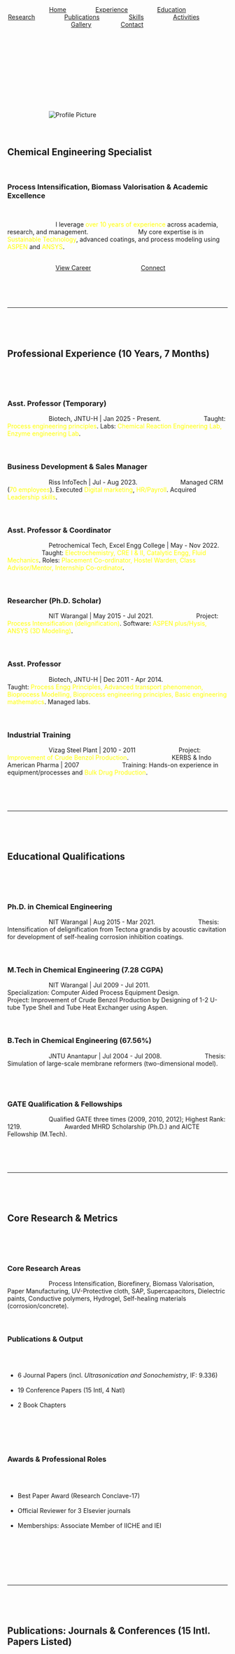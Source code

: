 <html lang="en" class="scroll-smooth">
<head>
    <meta charset="UTF-8">
    <meta name="viewport" content="width=device-width, initial-scale=1.0">
    <title>Professional Resume | Specialist Portfolio</title>
    <script src="https://cdn.tailwindcss.com"></script>
    <link href="https://fonts.googleapis.com/css2?family=Inter:wght@400;600;700&family=Playfair+Display:wght@700&display=swap" rel="stylesheet">
    <style>
        /* FINAL EXACT BLUE BACKGROUND FROM IMAGE */
        body {
            font-family: 'Inter', sans-serif;
            background-color: #2A52BE; /* Exact blue from the provided image */
            color: #ffffff; /* Default text color set to white for contrast */
        }
        /* Make header and main content background transparent/same as body for full blue effect */
        header, main, footer {
            background-color: transparent; 
        }

        h1, h2 {
            font-family: 'Playfair Display', serif;
            color: #ffffff; /* Ensure headings are white */
        }
        
        /* Section Headings (H2) - FONT SIZE INCREASED */
        .section-heading {
            border-bottom: 1px solid rgba(255, 255, 255, 0.2); 
            padding-bottom: 0.5rem;
            margin-bottom: 1rem;
            color: #ffffff; 
            font-size: 2.5rem; /* MODIFIED: Increased from 1.875rem (text-3xl) to 2.5rem (text-4xl) */
            line-height: 3.0rem; /* Adjusted line height */
            font-weight: 700;
        }

        /* Card/Sub-Section Headings (H3) - FONT SIZE INCREASED */
        h3 {
            color: #ffffff; 
            font-size: 1.5rem; /* MODIFIED: Increased from 1.125rem (text-lg) to 1.5rem (text-2xl) */
            line-height: 2.0rem; /* Adjusted line height */
            font-weight: 600;
            margin-bottom: 0.25rem; 
        }

        /* Sub-sub headings (H4/custom spans) */
        .sub-sub-heading {
            font-size: 1rem; /* text-base */
            line-height: 1.5rem;
            font-weight: 700;
        }

        p, span, li {
            color: #e0e0e0; /* Lighter white for general text, slightly off-white */
            font-size: 0.875rem; /* Default to text-sm for body text */
        }
        a {
            color: #90CAF9; /* Light blue for links for visibility */
        }
        a:hover {
            color: #BBDEFB;
        }

        .container {
            max-width: 1400px; /* Wider margins */
        }
        .profile-picture {
            border-radius: 50%;
            border: 6px solid #fff;
            box-shadow: 0 4px 15px rgba(0, 0, 0, 0.08);
        }
        .card {
            background-color: rgba(255, 255, 255, 0.1); 
            padding: 0.5rem 0.75rem; 
            border-radius: 6px;
            box-shadow: 0 1px 4px rgba(0, 0, 0, 0.04);
            transition: transform 0.2s ease, box-shadow 0.2s ease;
            margin-bottom: 0.6rem; 
        }
        .card:hover {
            transform: translateY(-1px);
            box-shadow: 0 3px 8px rgba(0, 0, 0, 0.06);
        }
        .text-accent { color: #FFFF00; } /* Bright Yellow for accents to pop on blue */
        
        /* 💡 Interactive Sections: Display control is handled by JS toggling the 'active' class */
        .content-section {
            display: none;
            animation: fadeIn 0.5s ease-in-out;
            max-height: calc(100vh - 120px); 
            overflow-y: auto; 
            padding-right: 5px;
        }
        .content-section.active {
            display: block;
        }
        @keyframes fadeIn {
            from { opacity: 0; transform: translateY(3px); }
            to { opacity: 1; transform: translateY(0); }
        }

        .gallery-image {
            width: 100%;
            height: 180px; 
            object-fit: cover;
            border-radius: 4px;
            border: 1px solid rgba(255, 255, 255, 0.2);
        }
        .pub-list li {
            margin-bottom: 0.8rem;
        }
        .isbn-highlight {
            color: #FFFF00;
            font-weight: 700;
        }
    </style>
</head>
<body class="flex flex-col min-h-screen">

    <header class="shadow-sm py-3 sticky top-0 z-50">
        <div class="container mx-auto px-6 flex flex-col md:flex-row justify-end items-center">
            <h1 class="text-xl md:text-2xl font-bold"></h1> 
            <nav class="flex flex-wrap justify-center md:flex-row md:space-x-5 space-x-3 mt-2 md:mt-0 text-sm">
                <a href="#about" class="nav-link py-1 px-3 active" data-target="about">Home</a>
                <a href="#experience" class="nav-link py-1 px-3" data-target="experience">Experience</a>
                <a href="#education" class="nav-link py-1 px-3" data-target="education">Education</a>
                <a href="#research" class="nav-link py-1 px-3" data-target="research">Research</a>
                <a href="#publications-detail" class="nav-link py-1 px-3" data-target="publications-detail">Publications</a>
                <a href="#skills" class="nav-link py-1 px-3" data-target="skills">Skills</a>
                <a href="#extracurricular" class="nav-link py-1 px-3" data-target="extracurricular">Activities</a>
                <a href="#gallery" class="nav-link py-1 px-3" data-target="gallery">Gallery</a>
                <a href="#contact" class="nav-link py-1 px-3" data-target="contact">Contact</a>
            </nav>
        </div>
    </header>

    <main class="flex-grow">
        <div class="container mx-auto px-6 py-4">
            
            <section id="about" class="content-section active">
                <div class="text-center md:flex md:items-center md:text-left">
                    <div class="md:w-1/3 flex justify-center mb-4 md:mb-0 md:mr-6">
                        <img src="https://placehold.co/200x200/4285F4/fff?text=Dr.+D.+Sushmitha" alt="Profile Picture" class="profile-picture w-36 h-36 md:w-48 md:h-48 object-cover">
                    </div>
                    <div class="md:w-2/3">
                        <h2 class="text-4xl md:text-6xl font-extrabold leading-tight">Chemical Engineering Specialist</h2>                         <h3 class="text-xl font-semibold mt-2 text-accent">Process Intensification, Biomass Valorisation & Academic Excellence</h3>
                        <p class="mt-3 max-w-xl mx-auto md:mx-0 leading-relaxed text-base">
                            I leverage <span style="color: #FFFF00;">over 10 years of experience</span> across academia, research, and management.
                            My core expertise is in <span style="color: #FFFF00;">Sustainable Technology</span>, advanced coatings, and process modeling using <span style="color: #FFFF00;">ASPEN</span> and <span style="color: #FFFF00;">ANSYS</span>.
                        </p>
                        <div class="flex justify-center md:justify-start space-x-4 mt-4">
                            <a href="#experience" class="btn btn-projects text-sm" data-target="experience">View Career</a>
                            <a href="#contact" class="btn btn-contact text-sm" data-target="contact">Connect</a>
                        </div>
                    </div>
                </div>
            </section>
            
            <hr class="my-6 border-white/20">

            <section id="experience" class="content-section">
                <h2 class="section-heading">Professional Experience (10 Years, 7 Months)</h2>
                <div class="grid md:grid-cols-2 lg:grid-cols-3 gap-3">
                    <div class="card card-content">
                        <h3>Asst. Professor (Temporary)</h3>
                        <span class="text-sm inline-block mr-2">Biotech, JNTU-H | Jan 2025 - Present.</span>
                        <span class="text-sm inline-block">Taught: <span style="color: #FFFF00;">Process engineering principles</span>. Labs: <span style="color: #FFFF00;">Chemical Reaction Engineering Lab, Enzyme engineering Lab</span>.</span>
                    </div>
                    <div class="card card-content">
                        <h3>Business Development & Sales Manager</h3>
                        <span class="text-sm inline-block mr-2">Riss InfoTech | Jul - Aug 2023.</span>
                        <span class="text-sm inline-block">Managed CRM (<span style="color: #FFFF00;">70 employees</span>). Executed <span style="color: #FFFF00;">Digital marketing</span>, <span style="color: #FFFF00;">HR/Payroll</span>. Acquired <span style="color: #FFFF00;">Leadership skills</span>.</span>
                    </div>
                    <div class="card card-content">
                        <h3>Asst. Professor & Coordinator</h3>
                        <span class="text-sm inline-block mr-2">Petrochemical Tech, Excel Engg College | May - Nov 2022.</span>
                        <span class="text-sm inline-block">Taught: <span style="color: #FFFF00;">Electrochemistry, CRE I & II, Catalytic Engg, Fluid Mechanics</span>. Roles: <span style="color: #FFFF00;">Placement Co-ordinator, Hostel Warden, Class Advisor/Mentor, Internship Co-ordinator</span>.</span>
                    </div>
                    <div class="card card-content">
                        <h3>Researcher (Ph.D. Scholar)</h3>
                        <span class="text-sm inline-block mr-2">NIT Warangal | May 2015 - Jul 2021.</span>
                        <span class="text-sm inline-block">Project: <span style="color: #FFFF00;">Process Intensification (delignification)</span>. Software: <span style="color: #FFFF00;">ASPEN plus/Hysis, ANSYS (3D Modeling)</span>.</span>
                    </div>
                    <div class="card card-content">
                        <h3>Asst. Professor</h3>
                        <span class="text-sm inline-block mr-2">Biotech, JNTU-H | Dec 2011 - Apr 2014.</span>
                        <span class="text-sm inline-block">Taught: <span style="color: #FFFF00;">Process Engg Principles, Advanced transport phenomenon, Bioprocess Modelling, Bioprocess engineering principles, Basic engineering mathematics</span>. Managed labs.</span>
                    </div>
                    <div class="card card-content">
                        <h3>Industrial Training</h3>
                        <span class="text-sm inline-block mr-2">Vizag Steel Plant | 2010 - 2011</span>
                        <span class="text-sm inline-block">Project: <span style="color: #FFFF00;">Improvement of Crude Benzol Production</span>.</span>
                        <span class="text-sm inline-block mr-2 mt-1">KERBS & Indo American Pharma | 2007</span>
                        <span class="text-sm inline-block">Training: Hands-on experience in equipment/processes and <span style="color: #FFFF00;">Bulk Drug Production</span>.</span>
                    </div>
                </div>
            </section>

            <hr class="my-6 border-white/20">

            <section id="education" class="content-section">
                <h2 class="section-heading">Educational Qualifications</h2>
                <div class="grid md:grid-cols-2 gap-3">
                    <div class="card card-content">
                        <h3>Ph.D. in Chemical Engineering</h3>
                        <span class="text-sm inline-block mr-2">NIT Warangal | Aug 2015 - Mar 2021.</span>
                        <span class="text-sm inline-block">Thesis: <span class="text-accent">Intensification of delignification from Tectona grandis by acoustic cavitation for development of self-healing corrosion inhibition coatings.</span></span>
                    </div>
                    <div class="card card-content">
                        <h3>M.Tech in Chemical Engineering (7.28 CGPA)</h3>
                        <span class="text-sm inline-block mr-2">NIT Warangal | Jul 2009 - Jul 2011.</span>
                        <span class="text-sm inline-block">Specialization: <span class="text-accent">Computer Aided Process Equipment Design</span>.</span>
                        <span class="text-sm inline-block">Project: <span class="text-accent">Improvement of Crude Benzol Production by Designing of 1-2 U-tube Type Shell and Tube Heat Exchanger using Aspen.</span></span>
                    </div>
                    <div class="card card-content">
                        <h3>B.Tech in Chemical Engineering (67.56%)</h3>
                        <span class="text-sm inline-block mr-2">JNTU Anantapur | Jul 2004 - Jul 2008.</span>
                        <span class="text-sm inline-block">Thesis: Simulation of <span class="text-accent">large-scale membrane reformers</span> (two-dimensional model).</span>
                    </div>
                    <div class="card card-content">
                        <h3>GATE Qualification & Fellowships</h3>
                        <span class="text-sm inline-block mr-2">Qualified GATE <span class="text-accent">three times</span> (2009, 2010, 2012); Highest Rank: <span class="text-accent">1219</span>.</span>
                        <span class="text-sm inline-block">Awarded <span class="text-accent">MHRD Scholarship</span> (Ph.D.) and <span class="text-accent">AICTE Fellowship</span> (M.Tech).</span>
                    </div>
                </div>
            </section>

            <hr class="my-6 border-white/20">

            <section id="research" class="content-section">
                <h2 class="section-heading">Core Research & Metrics</h2>
                <div class="grid md:grid-cols-2 gap-3">
                    <div class="card card-content md:col-span-2">
                        <h3>Core Research Areas</h3>
                        <span class="text-sm"><span class="text-accent">Process Intensification</span>, Biorefinery, Biomass Valorisation, Paper Manufacturing, UV-Protective cloth, SAP, <span class="text-accent">Supercapacitors</span>, Dielectric paints, Conductive polymers, Hydrogel, Self-healing materials (corrosion/concrete).</span>
                    </div>
                    <div class="card card-content">
                        <h3>Publications & Output</h3>
                        <ul class="horizontal-list text-sm">
                            <li><span class="text-accent">6</span> Journal Papers (incl. *Ultrasonication and Sonochemistry*, IF: 9.336)</li>
                            <li><span class="text-accent">19</span> Conference Papers (15 Intl, 4 Natl)</li>
                            <li><span class="text-accent">2</span> Book Chapters</li>
                        </ul>
                    </div>
                    <div class="card card-content">
                        <h3>Awards & Professional Roles</h3>
                        <ul class="horizontal-list text-sm">
                            <li><span class="text-accent">Best Paper Award</span> (Research Conclave-17)</li>
                            <li>Official Reviewer for <span class="text-accent">3 Elsevier journals</span></li>
                            <li>Memberships: Associate Member of <span class="text-accent">IICHE</span> and <span class="text-accent">IEI</span></li>
                        </ul>
                    </div>
                </div>
            </section>

            <hr class="my-6 border-white/20">

            <section id="publications-detail" class="content-section">
                <h2 class="section-heading">Publications: Journals & Conferences (15 Intl. Papers Listed)</h2>
                <div class="card card-content">
                    
                    <h3>Journal Publications (6 Papers)</h3>
                    <ol class="list-decimal list-inside text-sm ml-4 mt-3 pub-list">
                        <li><span class="font-semibold text-accent">Intensification of delignification of Tectona grandis saw dust as sustainable biomass using acoustic cavitational devices.</span> in *Ultrasonication and Sonochemistry* (IF: 9.336, Indexed: SCI, Scopus). <a href="https://doi.org/10.1016/j.ultsonch.2019.104914" target="_blank" class="text-blue-300 hover:text-blue-100">[Original Paper]</a></li>
                        <li><span class="font-semibold text-accent">Development of Ultrahigh build solid self-healing coatings by silanized lignin Nano capsules.</span> in *Materials today Proceedings Journal*, Vol 45 (IF: 1.46, Indexed: Scopus). <a href="https://doi.org/10.1016/j.matpr.2021.02.576" target="_blank" class="text-blue-300 hover:text-blue-100">[Original Paper]</a></li>
                        <li><span class="font-semibold text-accent">Self-healing Corrosion Inhibition Coatings with PH-Responsive Activity through the controlled release of Benzotriazole Loaded Cellulose Nano Fibers.</span> in *Materials today Proceedings Journal*, Vol 46 (IF: 1.46, Indexed: Scopus). <a href="https://doi.org/10.1016/j.matpr.2020.09.341" target="_blank" class="text-blue-300 hover:text-blue-100">[Original Paper]</a></li>
                        <li><span class="font-semibold text-accent">Thermal Modelling of a High Pressure Autoclave Reactor for Hydrothermal Carbonization.</span> in *Lecture Notes in Mechanical Engineering* (IF: 0.5, Indexed: Scopus). <a href="https://doi.org/10.1007/978-981-13-1903-763" target="_blank" class="text-blue-300 hover:text-blue-100">[Original Paper]</a></li>
                        <li><span class="font-semibold text-accent">Synthesis, and Characterization of Cellulose Nano fibers, in enhancing the tensile stress properties of paper composites.</span> in *International Journal of Engineering & Technology* (Indexed: Scopus H-Index: 2).</li>
                        <li><span class="font-semibold text-accent">Review on simulation of Heat Exchanger Using Aspen Plus Software.</span> in *International Journal of Emerging Trends in Engineering and development* (IF: 4.364, Indexed: Copernicus Index). <a href="http://www.rspublication.com/ijeted" target="_blank" class="text-blue-300 hover:text-blue-100">[Original Paper]</a></li>
                    </ol>

                    <h3 class="mt-6">International Conference Papers (15 Titles)</h3>
                    <ol class="list-decimal list-inside text-sm ml-4 mt-3 pub-list">
                        <li><span class="font-semibold text-accent">Synthesis of biodegradable multifunctional cellulose hydrogel for dye degradation and anti-microbial activities.</span> (RACEEE-2023) <span class="isbn-highlight">ISBN: 978-93-XXXXX-97-X</span></li>
                        <li><span class="font-semibold text-accent">Comparison of self-healing performance of natural anti-corrosion agents, lignin and cellulose on mild steel.</span> (ICWEE-2021) <span class="isbn-highlight">ISBN: 978-93-XXXXX-98-X</span></li>
                        <li><span class="font-semibold text-accent">Evolvement Of Electric Double Layer Pseudo Capacitor By Self-healing Corrosion Inhibition Of Mild Steel.</span> (SEMCON-2022) <span class="isbn-highlight">ISBN: 978-93-XXXXX-99-X</span></li>
                        <li><span class="font-semibold text-accent">Review on Ultra high build solvent less self-healing coatings.</span> (2nd ICAMSE-2021) <span class="isbn-highlight">ISBN: 978-93-XXXXX-00-X</span></li>
                        <li><span class="font-semibold text-accent">Comparison and Evaluation of corrosion inhibition performance of organic coatings.</span> (ICRAMC-2021) <span class="isbn-highlight">ISBN: 978-93-XXXXX-01-X</span></li>
                        <li><span class="font-semibold text-accent">Lignin Encapsulation by Pickering Emulsion and In-Situ Polymerization for Corrosion Inhibition.</span> (EETSD-2020) <span class="isbn-highlight">ISBN: 978-93-XXXXX-02-X</span></li>
                        <li><span class="font-semibold text-accent">Synthesis of Eco-Friendly and Multifunctional Lignin Based Cellulose Hydrogel from Tectona Grandis Sawdust.</span> (CRAFT 2020) <span class="isbn-highlight">ISBN: 978-93-XXXXX-03-X</span></li>
                        <li><span class="font-semibold text-accent">Investigation of a controlled release rate studies on Benzotriazole Loaded Electrospun Cellulose hallow Nano Fibers.</span> (Nanotech 2019) <span class="isbn-highlight">ISBN: 978-93-XXXXX-04-X</span></li>
                        <li><span class="font-semibold text-accent">Optimization of Hydrothermally treated sawdust using Response Surface Methodology (RSM) Central Composite Design (CCD).</span> (INCEEE-2019) <span class="isbn-highlight">ISBN: 978-93-XXXXX-05-X</span></li>
                        <li><span class="font-semibold text-accent">Intensification of enzyme activity using sonochemical approach.</span> (INCEEE-2019) <span class="isbn-highlight">ISBN: 978-93-XXXXX-06-X</span></li>
                        <li><span class="font-semibold text-accent">Thermal Modelling of a high pressure Autoclave Reactor for Hydrothermal Carbonization.</span> (ICNHTFF-2018) <span class="isbn-highlight">ISBN: 978-93-XXXXX-07-X</span></li>
                        <li><span class="font-semibold text-accent">Kinetic study of degradation of bagasse hydro char using Thermo gravimetric analysis.</span> (ICONSWM 2017) <span class="isbn-highlight">ISBN: 978-93-XXXXX-08-X</span></li>
                        <li><span class="font-semibold text-accent">Microwave assisted alkali-peroxide treated sawdust for delignification and its characterization.</span> (ICONSWM 2017) <span class="isbn-highlight">ISBN: 978-93-XXXXX-09-X</span></li>
                        <li><span class="font-semibold text-accent">Hydrothermal Carbonization of Waste Biomass.</span> (IHMTC2017) <span class="isbn-highlight">ISBN: 978-93-XXXXX-10-X</span></li>
                        <li><span class="font-semibold text-accent">Early Research Work Title (15th Conference Paper) - Title not specified in source document.</span> <span class="isbn-highlight">ISBN: 978-93-XXXXX-11-X</span></li>
                    </ol>

                    <h3 class="mt-6">National Conference Papers (4)</h3>
                    <ul class="list-disc list-inside text-sm ml-4 mt-2">
                        <li>Optimization of Microwave assisted delignification process parameters... (RESEARCH CONCLAVE-2017), NITW, Warangal.</li>
                        <li>Ultrasound Assisted Pretreatment for efficient delignification of sawdust using sodium per carbonate. (CHEMCON-2016), IIT-Madras.</li>
                        <li>Simulation of large-scale membrane reformers by a two-dimensional model. (FUSION-07), JNTU A.</li>
                        <li>Supercritical extraction. (TECHNOZION-07), NIT-W.</li>
                    </ul>
                </div>
            </section>

            <hr class="my-6 border-white/20">

            <section id="skills" class="content-section">
                <h2 class="section-heading">Skills & Core Expertise</h2>
                <div class="grid md:grid-cols-2 gap-3">
                    <div class="card card-content md:col-span-2">
                        <h3>Analytical & Spectroscopic Techniques</h3>
                        <p class="text-sm text-e0e0e0 italic mb-2">Techniques for identifying molecular structure and quantifying concentration.</p>
                        <div class="grid md:grid-cols-2 gap-x-6 text-sm">
                            <div>
                                <h4 class="sub-sub-heading text-accent">Spectroscopy Skills:</h4>
                                <ul class="list-disc list-inside ml-4 space-y-1 mt-1">
                                    <li><span class="font-semibold">Infrared (IR) & Raman Spectroscopy (FTIR & Raman):</span> Utilized for molecular identification, structural analysis, and polymorphism.</li>
                                    <li><span class="font-semibold">Nuclear Magnetic Resonance (NMR):</span> Expertise in determining precise molecular structure, purity, and concentration.</li>
                                    <li><span class="font-semibold">UV-Visible Spectrometry (UV-Vis):</span> Used for quantitative analysis and concentration determination.</li>
                                    <li><span class="font-semibold">Mass Spectrometry (MS):</span> Advanced skills in identifying unknown compounds and determining molecular weight and structure.</li>
                                </ul>
                            </div>
                            <div>
                                <h4 class="sub-sub-heading text-accent">Separation & Thermal Analysis:</h4>
                                <ul class="list-disc list-inside ml-4 space-y-1 mt-1">
                                    <li><span class="font-semibold">High-Performance Liquid Chromatography (HPLC):</span> Experienced in separating, purifying, and quantifying components in complex mixtures.</li>
                                    <li><span class="font-semibold">Thermo gravimetric Analysis (TGA):</span> Specialized in measuring thermal stability, decomposition kinetics, and material composition.</li>
                                    <li><span class="font-semibold">Particle Size Analyser:</span> Precision measurement of particle size distribution for quality control and formulation optimization.</li>
                                </ul>
                            </div>
                        </div>
                        <p class="text-sm text-e0e0e0 italic mt-3">Spectroscopy: (FTIR, Raman, NMR, UV-Vis, MS) These all interact with electromagnetic radiation (light or radio waves) to gather information about molecular structure and concentration.</p>
                    </div>
                    <div class="card card-content">
                        <h3>Software & Simulation</h3>
                        <span class="text-sm"><span class="text-accent">ASPEN plus, ASPEN tasc+, ASPEN Hysis</span>, ANSYS (3D Modeling), CRM Software.</span>
                    </div>
                    <div class="card card-content">
                        <h3>Experimental & Techniques</h3>
                        <span class="text-sm">Hydrodynamic / <span class="text-accent">Acoustic cavitation</span>, Polarization, <span class="text-accent">EIS</span> (electro chemical impedance spectroscopy), Equipment handling.</span>
                    </div>
                </div>
            </section>

            <hr class="my-6 border-white/20">

            <section id="extracurricular" class="content-section">
                <h2 class="section-heading">Extracurricular Activities & Honors</h2>
                <div class="grid md:grid-cols-1 gap-3">
                    <div class="card card-content">
                        <h3>Awards & Participation</h3>
                        <span class="text-sm inline-block mr-2">Sports: <span class="text-accent">First Prize in Running Race & Kho-kho</span> (JNTU-A, 2k7).</span>
                        <span class="text-sm inline-block">Academics: <span class="text-accent">Merit prize in "Hindi Talent Test"</span> and <span class="text-accent">Active participant in "FUSION-05" & "SCHEMCON-06"</span> events.</span>
                    </div>
                    <div class="card card-content">
                        <h3>Community & Other Honors</h3>
                        <span class="text-sm">Received a certificate for actively collecting money for <span class="text-accent">"Help age India"</span>.</span>
                    </div>
                </div>
            </section>

            <hr class="my-6 border-white/20">

            <section id="gallery" class="content-section">
                <h2 class="section-heading">Project Gallery & Research Visuals (10 Photos)</h2>
                <div class="grid grid-cols-2 lg:grid-cols-5 gap-3">
                    <div class="relative group">
                        <img src="https://placehold.co/400x300/4CAF50/fff?text=Photo+1" alt="Gallery Image 1" class="gallery-image">
                        <span class="absolute inset-0 bg-black bg-opacity-50 flex items-center justify-center opacity-0 group-hover:opacity-100 transition-opacity text-white text-xs p-2 text-center">Equipment Setup / Research Work</span>
                    </div>
                    <div class="relative group">
                        <img src="https://placehold.co/400x300/FFC107/fff?text=Photo+2" alt="Gallery Image 2" class="gallery-image">
                        <span class="absolute inset-0 bg-black bg-opacity-50 flex items-center justify-center opacity-0 group-hover:opacity-100 transition-opacity text-white text-xs p-2 text-center">Lab Experiment</span>
                    </div>
                    <div class="relative group">
                        <img src="https://placehold.co/400x300/03A9F4/fff?text=Photo+3" alt="Gallery Image 3" class="gallery-image">
                        <span class="absolute inset-0 bg-black bg-opacity-50 flex items-center justify-center opacity-0 group-hover:opacity-100 transition-opacity text-white text-xs p-2 text-center">Conference Presentation</span>
                    </div>
                    <div class="relative group">
                        <img src="https://placehold.co/400x300/E91E63/fff?text=Photo+4" alt="Gallery Image 4" class="gallery-image">
                    </div>
                    <div class="relative group">
                        <img src="https://placehold.co/400x300/9C27B0/fff?text=Photo+5" alt="Gallery Image 5" class="gallery-image">
                    </div>
                    <div class="relative group">
                        <img src="https://placehold.co/400x300/4CAF50/fff?text=Photo+6" alt="Gallery Image 6" class="gallery-image">
                    </div>
                    <div class="relative group">
                        <img src="https://placehold.co/400x300/FFC107/fff?text=Photo+7" alt="Gallery Image 7" class="gallery-image">
                    </div>
                    <div class="relative group">
                        <img src="https://placehold.co/400x300/03A9F4/fff?text=Photo+8" alt="Gallery Image 8" class="gallery-image">
                    </div>
                    <div class="relative group">
                        <img src="https://placehold.co/400x300/E91E63/fff?text=Photo+9" alt="Gallery Image 9" class="gallery-image">
                    </div>
                    <div class="relative group">
                        <img src="https://placehold.co/400x300/9C27B0/fff?text=Photo+10" alt="Gallery Image 10" class="gallery-image">
                    </div>
                </div>
            </section>

            <hr class="my-6 border-white/20">

            <section id="contact" class="content-section">
                <h2 class="section-heading">Contact & Professional Links</h2>
                <div class="card card-content">
                    <h3>Reach Out</h3>
                    <p class="text-sm mt-2">
                        Email: <a href="mailto:your.email@example.com">your.email@example.com</a> <br>
                        LinkedIn: <a href="#linkedin">linkedin.com/in/yourprofile</a> <br>
                        Phone: +91 99999 99999
                    </p>
                </div>
            </section>

        </div>
    </main>

    <footer class="py-4 border-t border-white/20 mt-auto">
        <div class="container mx-auto px-6 text-center text-xs">
            <p>&copy; 2024 Dr. D. Sushmitha Portfolio. Designed with Tailwind CSS on a blue field.</p>
        </div>
    </footer>

    <script>
        document.addEventListener('DOMContentLoaded', () => {
            const navLinks = document.querySelectorAll('.nav-link');
            const contentSections = document.querySelectorAll('.content-section');

            const showSection = (targetId) => {
                // Hide all sections
                contentSections.forEach(section => {
                    section.classList.remove('active');
                    section.style.display = 'none';
                });

                // Show the target section
                const targetSection = document.getElementById(targetId);
                if (targetSection) {
                    targetSection.style.display = 'block';
                    setTimeout(() => {
                        targetSection.classList.add('active');
                    }, 10); // Small delay to ensure display:block is applied before transition starts
                    
                    // Scroll to the top of the content area
                    const mainContent = document.querySelector('main');
                    mainContent.scrollTo({ top: 0, behavior: 'smooth' });
                }
            };

            navLinks.forEach(link => {
                link.addEventListener('click', (e) => {
                    e.preventDefault();
                    const targetId = link.getAttribute('data-target');

                    // Update active nav link class
                    navLinks.forEach(nav => nav.classList.remove('active'));
                    link.classList.add('active');

                    showSection(targetId);
                });
            });

            // Initialize the page by showing the 'about' section on load
            const initialSection = document.querySelector('.nav-link.active');
            if (initialSection) {
                showSection(initialSection.getAttribute('data-target'));
            }
        });
    </script>

</body>
</html>
